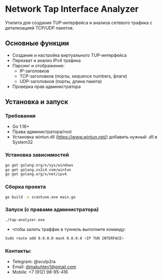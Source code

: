 # Network Tap Interface Analyzer

Утилита для создания TUP-интерфейса и анализа сетевого трафика с детализацией TCP/UDP пакетов.

##  Основные функции

- Создание и настройка виртуального TUP-интерфейса
-  Перехват и анализ IPv4 трафика
-  Парсинг и отображение:
    - IP-заголовков
    - TCP-заголовков (порты, sequence numbers, флаги)
    - UDP-заголовков (порты, длина пакета)
- Проверка прав администратора

##  Установка и запуск

### Требования
- Go 1.16+
- Права администратора/root
- Установка wintun.dll (https://www.wintun.net/) добавить нужный .dll в System32

### Установка зависимостей
```bash
go get golang.org/x/sys/windows
go get golang.zx2c4.com/wintun
go get golang.org/x/net/ipv4
```

###  Сборка проекта
```bash
go build -o scantune.exe main.go
```

### Запуск (с правами администратора)
```bash
./tap-analyzer.exe
```
* чтобы залить траффик в туннель выполните команду:
```bash
Sudo route add 0.0.0.0 mask 0.0.0.0 <IP TUN INTERFACE>
```

### Контакты:
- Telegram: @sculp2ra
- Email: dimakuhtey1@gmail.com
- Mobile: +7 (912) 98-95-416